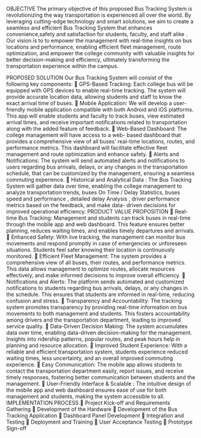 OBJECTIVE
The primary objective of this proposed Bus Tracking System is revolutionizing the
way transportation is experienced all over the world. By
leveraging cutting-edge technology and smart solutions, we aim to create a seamless
and efficient Bus Tracking System that enhances convenience,safety and satisfaction
for students, faculty, and staff alike . Our vision is to to empower the management
with real-time insights on bus locations and performance, enabling efficient fleet
management, route optimization, and empower the college community with
valuable insights for better decision-making and efficiency, ultimately transforming
the transportation experience within the campus.

PROPOSED SOLUTION
Our Bus Tracking System will consist of the following key components:
 GPS-Based Tracking: Each college bus will be equipped with GPS devices to
enable real-time tracking. The system will provide accurate location data, allowing students and staff to know the exact arrival time of buses.
 Mobile Application: We will develop a user-friendly mobile application
compatible with both Android and iOS platforms. This app will enable students
and faculty to track buses, view estimated arrival times, and receive important
notifications related to transportation along with the added feature of feedback.
 Web-Based Dashboard: The college management will have access to a web- based dashboard that provides a comprehensive view of all buses' real-time
locations, routes, and performance metrics. This dashboard will facilitate
effective fleet management and route optimization and enhance safety.
 Alerts and Notifications: The system will send automated alerts and notifications
to users regarding bus arrivals, delays, or any changes in the transportation
schedule, that can be customized by the management, ensuring a seamless
commuting experience.  Historical and Analytical Data : The Bus Tracking System will gather data over
time, enabling the college management to analyze transportation trends, buses
On Time / Delay Statistics, buses speed and performance , detailed delay
Analysis , driver performance metrics based on the feedback, and make data- driven decisions for improved operational efficiency.
PRODUCT VALUE PROPOSITION
 Real-time Bus Tracking: Management and students can track buses in real-time
through the mobile app and web dashboard. This feature ensures better
planning, reduces waiting times, and enables timely departures and arrivals.
 Enhanced Safety: With live tracking, the management can monitor bus
movements and respond promptly in case of emergencies or unforeseen
situations. Students feel safer knowing their location is continuously monitored.
 Efficient Fleet Management: The system provides a comprehensive view of all
buses, their routes, and performance metrics. This data allows management to
optimize routes, allocate resources effectively, and make informed decisions to
improve overall efficiency.
 Notifications and Alerts: The platform sends automated and customized
notifications to students regarding bus arrivals, delays, or any changes in the
schedule. This ensures that students are informed in real-time, reducing
confusion and stress. 
 Transparency and Accountability: The tracking system promotes transparency
by providing real-time information on bus movements to both management and
students. This fosters accountability among drivers and the transportation
department, leading to improved service quality.  Data-Driven Decision Making: The system accumulates data over time, enabling
data-driven decision-making for the management. Insights into ridership
patterns, popular routes, and peak hours help in planning and resource
allocation.
 Improved Student Experience: With a reliable and efficient transportation
system, students experience reduced waiting times, less uncertainty, and an
overall improved commuting experience.  Easy Communication: The mobile app allows students to contact the
transportation department easily, report issues, and receive timely responses, fostering better communication between students and the management.
 User-Friendly Interface & Scalable : The intuitive design of the mobile app and
web dashboard ensures ease of use for both management and students, making
the system accessible to all.
IMPLEMENTATION PROCESS
 Project Kick-off and Requirements Gathering
 Development of the Hardware
 Development of the Bus Tracking Application
 Dashboard Panel Development
 Integration and Testing
 Deployment and Training
 User Acceptance Testing
 Prototype Sign-off

